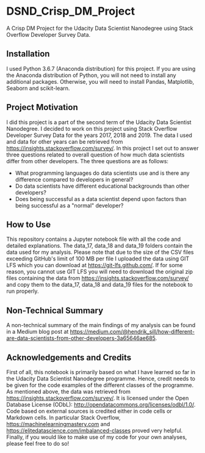 # DSND_Crisp_DM_Project
A Crisp DM Project for the Udacity Data Scientist Nanodegree using Stack Overflow Developer Survey Data.

## Installation
I used Python 3.6.7 (Anaconda distribution) for this project. If you are using the Anaconda distribution of Python, 
you will not need to install any additional packages. Otherwise, you will need to install Pandas, Matplotlib, Seaborn
and scikit-learn.

## Project Motivation
I did this project is a part of the second term of the Udacity Data Scientist Nanodegree. I decided to work on this project
using Stack Overflow Developer Survey Data for the years 2017, 2018 and 2019. The data I used and data for other years can be
retrieved from https://insights.stackoverflow.com/survey/.
In this project I set out to answer three questions related to overall question of how much data scientists differ from other
developers. The three questions are as follows:
* What programming languages do data scientists use and is there any difference compared to developers in general?
* Do data scientists have different educational backgrounds than other developers?
* Does being successful as a data scientist depend upon factors than being successful as a "normal" developer?

## How to Use
This repository contains a Jupyter notebook file with all the code and detailed explanations. The data_17, data_18 and data_19 
folders contain the data used for my analysis. Please note that due to the size of the CSV files exceeding GitHub's limit of
100 MB per file I uploaded the data using GIT LFS which you can download at https://git-lfs.github.com/. If for some reason, you
cannot use GIT LFS you will need to download the original zip files containing the data from https://insights.stackoverflow.com/survey/
and copy them to the data_17, data_18 and data_19 files for the notebook to run properly.

## Non-Technical Summary
A non-technical summary of the main findings of my analysis can be found in a Medium blog post at https://medium.com/@hendrik_sill/how-different-are-data-scientists-from-other-developers-3a65646ae685.

## Acknowledgements and Credits
First of all, this notebook is primarily based on what I have learned so far in the Udacity Data Scientist Nanodegree programme. Hence,
credit needs to be given for the code examples of the different classes of the programme. As mentioned above, the data was retrieved from
https://insights.stackoverflow.com/survey/. It is licensed under the Open Database License (ODbL):
http://opendatacommons.org/licenses/odbl/1.0/. Code based on external sources is credited either in code cells or Markdown cells. In 
particular Stack Overflow, https://machinelearningmastery.com and https://elitedatascience.com/imbalanced-classes proved very helpful.
Finally, if you would like to make use of my code for your own analyses, please feel free to do so!
